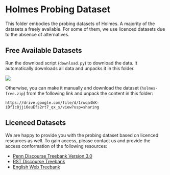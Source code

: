 # Holmes Probing Dataset
This folder embodies the probing datasets of Holmes.
A majority of the datasets a freely available.
For some of them, we use licenced datasets due to the absence of alternatives.

## Free Available Datasets

Run the download script (`download.py`) to download the data.
It automatically downloads all data and unpacks it in this folder.

<img style="vertical-align:middle" src="https://holmes-benchmark.github.io/assets/img/download_holmes.png" />

Otherwise, you can make it manually and download the dataset (`holmes-free.zip`) from the following link and unpack the content in this folder:

`https://drive.google.com/file/d/1rwqa4kK-iDfIc8jji6euEfs2rt7_qx_s/view?usp=sharing`

## Licenced Datasets
We are happy to provide you with the probing dataset based on licenced resources as well.
To gain access, please contact us and provide the access conformation of the following resources:

- [Penn Discourse Treebank Version 3.0](https://catalog.ldc.upenn.edu/LDC2019T05)
- [RST Discourse Treebank](https://catalog.ldc.upenn.edu/LDC2002T07)
- [English Web Treebank](https://catalog.ldc.upenn.edu/LDC2012T13)
